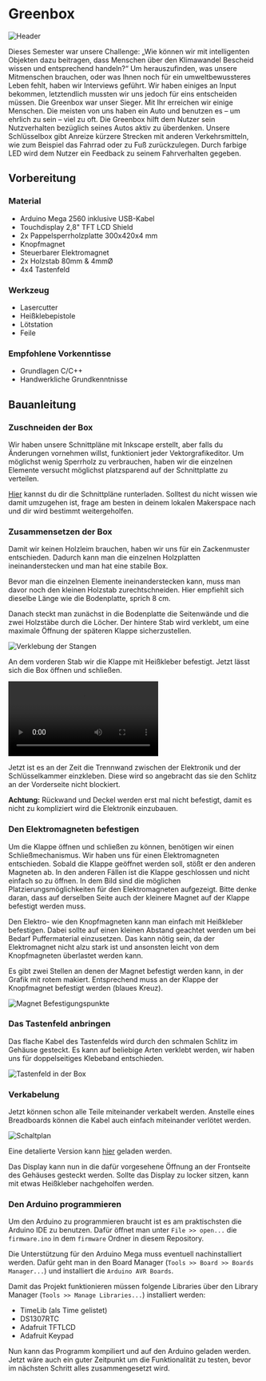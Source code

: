# Greenbox

![Header](./assets/images/uebersicht.jpeg)

Dieses Semester war unsere Challenge: „Wie können wir mit intelligenten Objekten
dazu beitragen, dass Menschen über den Klimawandel Bescheid wissen und
entsprechend handeln?“ Um herauszufinden, was unsere Mitmenschen brauchen,
oder was Ihnen noch für ein umweltbewussteres Leben fehlt, haben wir Interviews
geführt. Wir haben einiges an Input bekommen, letztendlich mussten wir uns jedoch
für eins entscheiden müssen. Die Greenbox war unser Sieger. Mit Ihr erreichen wir
einige Menschen. Die meisten von uns haben ein Auto und benutzen es – um ehrlich
zu sein – viel zu oft.
Die Greenbox hilft dem Nutzer sein Nutzverhalten bezüglich seines Autos aktiv zu
überdenken. Unsere Schlüsselbox gibt Anreize kürzere Strecken mit anderen
Verkehrsmitteln, wie zum Beispiel das Fahrrad oder zu Fuß zurückzulegen. Durch
farbige LED wird dem Nutzer ein Feedback zu seinem Fahrverhalten gegeben.

## Vorbereitung

### Material

- Arduino Mega 2560 inklusive USB-Kabel
- Touchdisplay 2,8" TFT LCD Shield
- 2x Pappelsperrholzplatte 300x420x4 mm
- Knopfmagnet
- Steuerbarer Elektromagnet
- 2x Holzstab 80mm & 4mmØ
- 4x4 Tastenfeld

### Werkzeug

- Lasercutter
- Heißklebepistole
- Lötstation
- Feile

### Empfohlene Vorkenntisse

- Grundlagen C/C++
- Handwerkliche Grundkenntnisse

## Bauanleitung

### Zuschneiden der Box

Wir haben unsere Schnittpläne mit Inkscape erstellt, aber falls du Änderungen vornehmen willst, funktioniert jeder Vektorgrafikeditor.
Um möglichst wenig Sperrholz zu verbrauchen, haben wir die einzelnen Elemente
versucht möglichst platzsparend auf der Schnittplatte zu verteilen.

[Hier](./assets/lasercutter/box_schnittplan.svg) kannst du dir die Schnittpläne runterladen. Solltest du nicht wissen wie damit umzugehen ist, frage am besten
in deinem lokalen Makerspace nach und dir wird bestimmt weitergeholfen.

### Zusammensetzen der Box

Damit wir keinen Holzleim brauchen, haben wir uns für ein Zackenmuster entschieden.
Dadurch kann man die einzelnen Holzplatten ineinanderstecken und man hat eine
stabile Box.

Bevor man die einzelnen Elemente ineinanderstecken kann, muss man davor noch den
kleinen Holzstab zurechtschneiden. Hier empfiehlt sich dieselbe Länge wie die
Bodenplatte, sprich 8 cm.

Danach steckt man zunächst in die Bodenplatte die Seitenwände und die zwei
Holzstäbe durch die Löcher. Der hintere Stab wird verklebt, um eine maximale Öffnung der späteren Klappe sicherzustellen.

![Verklebung der Stangen](./assets/images/stangen.jpeg)

An dem vorderen Stab wir die Klappe mit Heißkleber befestigt. Jetzt lässt sich die Box
öffnen und schließen.

![Klappmechanismus](./assets/videos/Klappe.mp4)

Jetzt ist es an der Zeit die Trennwand zwischen der Elektronik und der Schlüsselkammer
einzkleben. Diese wird so angebracht das sie den Schlitz an der Vorderseite nicht blockiert.

**Achtung:** Rückwand und Deckel werden erst mal nicht befestigt, damit es nicht zu kompliziert wird die Elektronik einzubauen.

### Den Elektromagneten befestigen

Um die Klappe öffnen und schließen zu können, benötigen wir einen
Schließmechanismus. Wir haben uns für einen Elektromagneten entschieden. Sobald
die Klappe geöffnet werden soll, stößt er den anderen Magneten ab. In den anderen
Fällen ist die Klappe geschlossen und nicht einfach so zu öffnen.
In dem Bild sind die möglichen Platzierungsmöglichkeiten für den Elektromagneten
aufgezeigt. Bitte denke daran, dass auf derselben Seite auch der kleinere Magnet auf
der Klappe befestigt werden muss.

Den Elektro- wie den Knopfmagneten kann man einfach mit Heißkleber befestigen.
Dabei sollte auf einen kleinen Abstand geachtet werden um bei Bedarf Puffermaterial einzusetzen.
Das kann nötig sein, da der Elektromagnet nicht alzu stark ist und ansonsten leicht von dem
Knopfmagneten überlastet werden kann.

Es gibt zwei Stellen an denen der Magnet befestigt werden kann, in der Grafik mit rotem makiert. Entsprechend muss an der Klappe der Knopfmagnet befestigt werden (blaues Kreuz).

![Magnet Befestigungspunkte](./assets/images/magnet_position.svg)

### Das Tastenfeld anbringen

Das flache Kabel des Tastenfelds wird durch den schmalen Schlitz im Gehäuse gesteckt.
Es kann auf beliebige Arten verklebt werden, wir haben uns für doppelseitiges Klebeband entschieden.

![Tastenfeld in der Box](./assets/images/tastenfeld.png)

### Verkabelung

Jetzt können schon alle Teile miteinander verkabelt werden.
Anstelle eines Breadboards können die Kabel auch einfach miteinander verlötet werden.

![Schaltplan](./assets/images/schaltplan.png)

Eine detalierte Version kann [hier](assets/images/schaltplan.pdf) geladen werden.

Das Display kann nun in die dafür vorgesehene Öffnung an der Frontseite des Gehäuses gesteckt werden.
Sollte das Display zu locker sitzen, kann mit etwas Heißkleber nachgeholfen werden.

### Den Arduino programmieren

Um den Arduino zu programmieren braucht ist es am praktischsten die
Arduino IDE zu benutzen. Dafür öffnet man unter `File >> open...` die `firmware.ino` in dem `firmware` Ordner in diesem Repository.

Die Unterstützung für den Arduino Mega muss eventuell nachinstalliert werden. Dafür geht man in den Board Manager (`Tools >> Board >> Boards Manager...`) und installiert die `Arduino AVR Boards`.

Damit das Projekt funktionieren müssen folgende Libraries über den Library Manager (`Tools >> Manage Libraries...`) installiert werden:

- TimeLib (als Time gelistet)
- DS1307RTC
- Adafruit TFTLCD
- Adafruit Keypad

Nun kann das Programm kompiliert und auf den Arduino geladen werden.
Jetzt wäre auch ein guter Zeitpunkt um die Funktionalität zu testen, bevor im nächsten Schritt alles zusammengesetzt wird.
